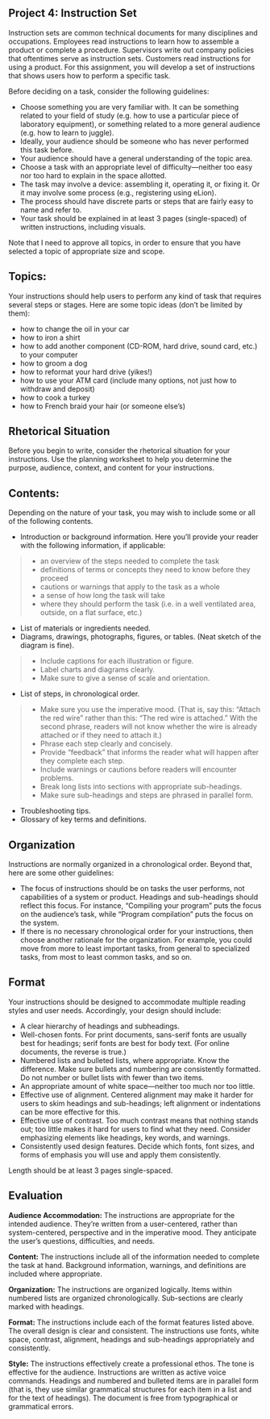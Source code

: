 ## Project 4: Instruction Set

Instruction sets are common technical documents for many disciplines and occupations. Employees read instructions to learn how to assemble a product or complete a procedure. Supervisors write out company policies that oftentimes serve as instruction sets. Customers read instructions for using a product. For this assignment, you will develop a set of instructions that shows users how to perform a specific task. 

Before deciding on a task, consider the following guidelines: 

* Choose something you are very familiar with. It can be something related to your field of study (e.g. how to use a particular piece of laboratory equipment), or something related to a more general audience (e.g. how to learn to juggle).
* Ideally, your audience should be someone who has never performed this task before.
* Your audience should have a general understanding of the topic area. 
* Choose a task with an appropriate level of difficulty—neither too easy nor too hard to explain in the space allotted. 
* The task may involve a device: assembling it, operating it, or fixing it. Or it may involve some process (e.g., registering using eLion). 
* The process should have discrete parts or steps that are fairly easy to name and refer to. 
* Your task should be explained in at least 3 pages (single-spaced) of written instructions, including visuals. 

Note that I need to approve all topics, in order to ensure that you have selected a topic of appropriate size and scope. 

## Topics:
Your instructions should help users to perform any kind of task that requires several steps or stages. Here are some topic ideas (don’t be limited by them): 

* how to change the oil in your car
*	how to iron a shirt
*	how to add another component (CD-ROM, hard drive, sound card, etc.) to your computer 
*	how to groom a dog
*	how to reformat your hard drive (yikes!)
*	how to use your ATM card (include many options, not just how to withdraw and deposit) 
*	how to cook a turkey
*	how to French braid your hair (or someone else’s)

## Rhetorical Situation
Before you begin to write, consider the rhetorical situation for your instructions. Use the planning worksheet to help you determine the purpose, audience, context, and content for your instructions. 

## Contents: 
Depending on the nature of your task, you may wish to include some or all of the following contents. 

*	Introduction or background information. Here you’ll provide your reader with the following information, if applicable:
>* an overview of the steps needed to complete the task
>* definitions of terms or concepts they need to know before they proceed
>* cautions or warnings that apply to the task as a whole
>* a sense of how long the task will take
>* where they should perform the task (i.e. in a well ventilated area, outside, on a flat surface, etc.) 

*	List of materials or ingredients needed. 
*	Diagrams, drawings, photographs, figures, or tables. (Neat sketch of the diagram is fine). 
>* Include captions for each illustration or figure. 
>* Label charts and diagrams clearly. 
>* Make sure to give a sense of scale and orientation. 

*	List of steps, in chronological order. 
>* Make sure you use the imperative mood. (That is, say this: “Attach the red wire” rather than this: “The red wire is attached.” With the second phrase, readers will not know whether the wire is already attached or if they need to attach it.)
>* Phrase each step clearly and concisely. 
>* Provide “feedback” that informs the reader what will happen after they complete each step. 
>* Include warnings or cautions before readers will encounter problems. 
>* Break long lists into sections with appropriate sub-headings. 
>* Make sure sub-headings and steps are phrased in parallel form. 
*	Troubleshooting tips. 
*	Glossary of key terms and definitions. 

## Organization
Instructions are normally organized in a chronological order. Beyond that, here are some other guidelines:

*	The focus of instructions should be on tasks the user performs, not capabilities of a system or product. Headings and sub-headings should reflect this focus. For instance, “Compiling your program” puts the focus on the audience’s task, while “Program compilation” puts the focus on the system. 
*	If there is no necessary chronological order for your instructions, then choose another rationale for the organization. For example, you could move from more to least important tasks, from general to specialized tasks, from most to least common tasks, and so on. 

## Format
Your instructions should be designed to accommodate multiple reading styles and user needs. Accordingly, your design should include:

*	A clear hierarchy of headings and subheadings. 
*	Well-chosen fonts. For print documents, sans-serif fonts are usually best for headings; serif fonts are best for body text. (For online documents, the reverse is true.) 
*	Numbered lists and bulleted lists, where appropriate. Know the difference. Make sure bullets and numbering are consistently formatted. Do not number or bullet lists with fewer than two items. 
*	An appropriate amount of white space—neither too much nor too little. 
*	Effective use of alignment. Centered alignment may make it harder for users to skim headings and sub-headings; left alignment or indentations can be more effective for this. 
*	Effective use of contrast. Too much contrast means that nothing stands out; too little makes it hard for users to find what they need. Consider emphasizing elements like headings, key words, and warnings. 
*	Consistently used design features. Decide which fonts, font sizes, and forms of emphasis you will use and apply them consistently. 

Length should be at least 3 pages single-spaced. 

## Evaluation
 
**Audience Accommodation:** The instructions are appropriate for the intended audience. They’re written from a user-centered, rather than system-centered, perspective and in the imperative mood. They anticipate the user’s questions, difficulties, and needs. 

**Content:** The instructions include all of the information needed to complete the task at hand.  Background information, warnings, and definitions are included where appropriate. 
 
**Organization:** The instructions are organized logically. Items within numbered lists are organized chronologically. Sub-sections are clearly marked with headings.  

**Format:** The instructions include each of the format features listed above. The overall design is clear and consistent. The instructions use fonts, white space, contrast, alignment, headings and sub-headings appropriately and consistently. 

**Style:** The instructions effectively create a professional ethos. The tone is effective for the audience.  Instructions are written as active voice commands. Headings and numbered and bulleted items are in parallel form (that is, they use similar grammatical structures for each item in a list and for the text of headings). The document is free from typographical or grammatical errors.
